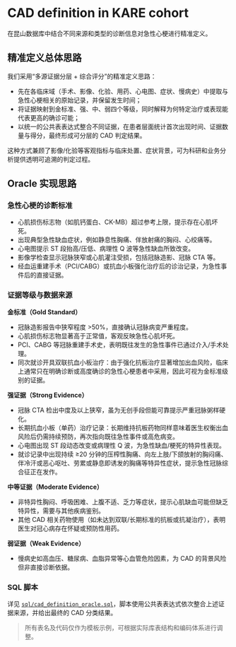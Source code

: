 # CAD definition in KARE cohort

在昆山数据库中结合不同来源和类型的诊断信息对急性心梗进行精准定义。

## 精准定义总体思路

我们采用“多源证据分层 + 综合评分”的精准定义思路：
- 先在各临床域（手术、影像、化验、用药、心电图、症状、慢病史）中提取与急性心梗相关的原始记录，并保留发生时间；
- 将证据映射到金标准、强、中、弱四个等级，同时解释为何特定治疗或表现能代表更高的确诊可能；
- 以统一的公共表表达式整合不同证据，在患者层面统计首次出现时间、证据数量与得分，最终形成可分层的 CAD 判定结果。

这种方式兼顾了影像/化验等客观指标与临床处置、症状背景，可为科研和业务分析提供透明可追溯的判定过程。

## Oracle 实现思路

### 急性心梗的诊断标准
- 心肌损伤标志物（如肌钙蛋白、CK-MB）超过参考上限，提示存在心肌坏死。
- 出现典型急性缺血症状，例如静息性胸痛、伴放射痛的胸闷、心绞痛等。
- 心电图提示 ST 段抬高/压低、病理性 Q 波等急性缺血所致改变。
- 影像学检查显示冠脉狭窄或心肌灌注受损，包括冠脉造影、冠脉 CTA 等。
- 经血运重建手术（PCI/CABG）或抗血小板强化治疗后的诊治记录，为急性事件后的直接证据。

### 证据等级与数据来源
**金标准（Gold Standard）**
- 冠脉造影报告中狭窄程度 >50%，直接确认冠脉病变严重程度。
- 心肌损伤标志物显著高于正常值，客观反映急性心肌坏死。
- PCI、CABG 等冠脉重建手术史，表明既往发生的急性事件已通过介入/手术处理。
- 同次就诊开具双联抗血小板治疗：由于强化抗板治疗显著增加出血风险，临床上通常只在明确诊断或高度确诊的急性心梗患者中采用，因此可视为金标准级别的证据。

**强证据（Strong Evidence）**
- 冠脉 CTA 检出中度及以上狭窄，虽为无创手段但能可靠提示严重冠脉粥样硬化。
- 长期抗血小板（单药）治疗记录：长期维持抗板药物同样意味着医生权衡出血风险后仍需持续预防，再次指向既往急性事件或高危病变。
- 心电图出现 ST 段动态改变或病理性 Q 波，为急性缺血/梗死的特异性表现。
- 就诊记录中出现持续 ≥20 分钟的压榨性胸痛、向左上肢/下颌放射的胸闷痛、伴冷汗或恶心呕吐、劳累或静息即诱发的胸痛等特异性症状，提示急性冠脉综合征正在发作。

**中等证据（Moderate Evidence）**
- 非特异性胸闷、呼吸困难、上腹不适、乏力等症状，提示心肌缺血可能但缺乏特异性，需要与其他疾病鉴别。
- 其他 CAD 相关药物使用（如未达到双联/长期标准的抗板或抗凝治疗），表明医生对冠心病存在怀疑或预防性用药。

**弱证据（Weak Evidence）**
- 慢病史如高血压、糖尿病、血脂异常等心血管危险因素，为 CAD 的背景风险但非直接诊断依据。

### SQL 脚本

详见 [`sql/cad_definition_oracle.sql`](sql/cad_definition_oracle.sql)，脚本使用公共表表达式依次整合上述证据来源，并给出最终的 CAD 分类结果。

> 所有表名及代码仅作为模板示例，可根据实际库表结构和编码体系进行调整。
